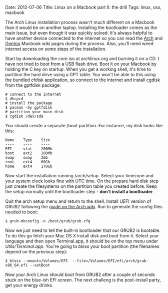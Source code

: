 Date: 2012-07-06
Title: Linux on a Macbook part II: the drill
Tags: linux, osx, macbook

The Arch Linux installation process wasn't much different on a Macbook than it would be on another laptop.
Installing the bootloader comes as the main issue, but even though it was quickly solved. It's always helpful
to have another device connected to the internet so you can read the [Arch](https://wiki.archlinux.org/index.php/MacBook) 
and [Gentoo](http://en.gentoo-wiki.com/wiki/Apple_Macbook) Macbook wiki pages during the process.
Also, you'll need wired internet access on some steps of the installation.

Start by downloading the core iso at archlinux.org and burning it on a CD. 
I have not tried to boot from a USB flash drive. Boot it on your Macbook by holding the C key on startup.
When you get a working shell, it's time to partition the hard drive using a GPT table. You won't be able
to this using the bundled cfdisk application, so connect to the internet and install cgdisk from the gptfdisk package:

    # connect to the internet
    $ dhcpcd
    # install the package
    $ pacman -Sy gptfdisk
    # partition your main disk
    $ cgdisk /dev/sda

You should create a separate /boot partition. For instance, my disk looks like this:

    Name	Type	Size 
    ----	----	----
    EFI		vfat	200Mb
    boot	ext2	100Mb
    swap	swap	2Gb
    root	ext4	60Gb
    home	ext4	170Gb

Now start the installation running /arch/setup. Select your timezone and your system clock looks fine with UTC time.
On the prepare hard disk step just create the filesystems on the partition table you created before.
Keep the setup normally until the bootloader step - __don't install a bootloader__.

Quit the arch setup menu and return to the shell. Install UEFI version of GRUB2 following the 
[guide on the Arch wiki](https://wiki.archlinux.org/index.php/Grub2). Run to generate the config files needed to boot:

    $ grub-mkconfig -o /boot/grub/grub.cfg

Now we just need to tell the built-in bootloader that our GRUB2 is bootable. 
To do this go fetch your Mac OS X install disk and boot from it. Select your
language and then open Terminal.app, it should be on the top menu under _Utils/Terminal.app_.
You're going to _bless_ your boot partition (the filenames depend on the previous step):

    $ bless --mount=/Volumes/EFI  --file=/Volumes/EFI/efi/arch/grub-x86_64.efi --setBoot

Now your Arch Linux should boot from GRUB2 after a couple of seconds stuck on the blue-ish EFI screen.
The next challeng is the post-install party, get your energy drinks.
